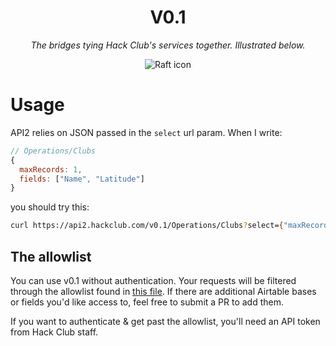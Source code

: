 <h1 align="center">V0.1</h1>
<p align="center"><i>The bridges tying Hack Club's services together. Illustrated below.</i></p>
<p align="center"><img alt="Raft icon" src="https://i.imgur.com/VLgOTmO.png"></a>

# Usage

API2 relies on JSON passed in the `select` url param. When I write:

```js
// Operations/Clubs
{
  maxRecords: 1,
  fields: ["Name", "Latitude"]
}
```

you should try this:

```sh
curl https://api2.hackclub.com/v0.1/Operations/Clubs?select={"maxRecords":1,"fields":["Name","Latitude"]}
```

## The allowlist

You can use v0.1 without authentication. Your requests will be filtered through the allowlist found in [this file](./airtable-info.yml). If there are additional Airtable bases or fields you'd like access to, feel free to submit a PR to add them.

If you want to authenticate & get past the allowlist, you'll need an API token from Hack Club staff.
